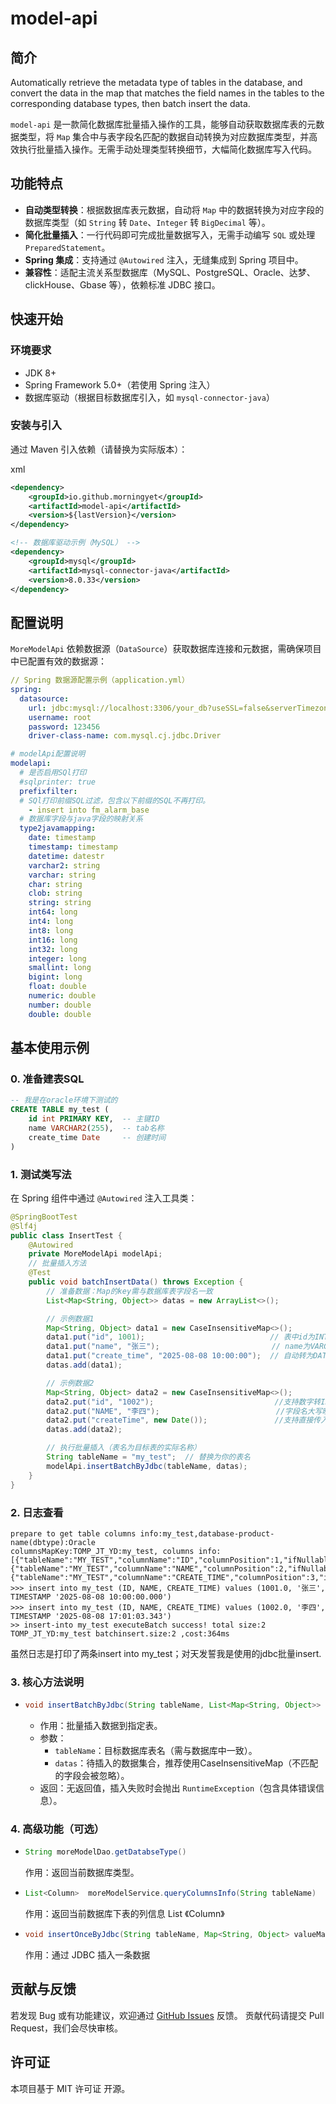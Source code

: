 # model-api

## 简介

Automatically retrieve the metadata type of tables in the database, and convert the data in the map that matches the field names in the tables to the corresponding database types, then batch insert the data.

`model-api` 是一款简化数据库批量插入操作的工具，能够自动获取数据库表的元数据类型，将 `Map` 集合中与表字段名匹配的数据自动转换为对应数据库类型，并高效执行批量插入操作。无需手动处理类型转换细节，大幅简化数据库写入代码。

## 功能特点

- **自动类型转换**：根据数据库表元数据，自动将 `Map` 中的数据转换为对应字段的数据库类型（如 `String` 转 `Date`、`Integer` 转 `BigDecimal` 等）。
- **简化批量插入**：一行代码即可完成批量数据写入，无需手动编写 `SQL` 或处理 `PreparedStatement`。
- **Spring 集成**：支持通过 `@Autowired` 注入，无缝集成到 Spring 项目中。
- **兼容性**：适配主流关系型数据库（MySQL、PostgreSQL、Oracle、达梦、clickHouse、Gbase 等），依赖标准 JDBC 接口。

## 快速开始

### 环境要求

- JDK 8+
- Spring Framework 5.0+（若使用 Spring 注入）
- 数据库驱动（根据目标数据库引入，如 `mysql-connector-java`）

### 安装与引入

通过 Maven 引入依赖（请替换为实际版本）：

xml

```xml
<dependency>
    <groupId>io.github.morningyet</groupId>
    <artifactId>model-api</artifactId>
    <version>${lastVersion}</version>
</dependency>

<!-- 数据库驱动示例（MySQL） -->
<dependency>
    <groupId>mysql</groupId>
    <artifactId>mysql-connector-java</artifactId>
    <version>8.0.33</version>
</dependency>
```

## 配置说明

`MoreModelApi` 依赖数据源（`DataSource`）获取数据库连接和元数据，需确保项目中已配置有效的数据源：

```yaml
// Spring 数据源配置示例（application.yml）
spring:
  datasource:
    url: jdbc:mysql://localhost:3306/your_db?useSSL=false&serverTimezone=UTC
    username: root
    password: 123456
    driver-class-name: com.mysql.cj.jdbc.Driver

# modelApi配置说明
modelapi:
  # 是否启用SQl打印
  #sqlprinter: true
  prefixfilter:
  # SQl打印前缀SQL过滤，包含以下前缀的SQL不再打印。
    - insert into fm_alarm_base
  # 数据库字段与java字段的映射关系
  type2javamapping:
    date: timestamp
    timestamp: timestamp
    datetime: datestr
    varchar2: string
    varchar: string
    char: string
    clob: string
    string: string
    int64: long
    int4: long
    int8: long
    int16: long
    int32: long
    integer: long
    smallint: long
    bigint: long
    float: double
    numeric: double
    number: double
    double: double
```

## 基本使用示例

### 0. 准备建表SQL

```sql
-- 我是在oracle环境下测试的
CREATE TABLE my_test (
    id int PRIMARY KEY,  -- 主键ID
    name VARCHAR2(255),  -- tab名称
    create_time Date     -- 创建时间
)
```

### 1. 测试类写法

在 Spring 组件中通过 `@Autowired` 注入工具类：

```java
@SpringBootTest
@Slf4j
public class InsertTest {
    @Autowired
    private MoreModelApi modelApi;
    // 批量插入方法
    @Test
    public void batchInsertData() throws Exception {
        // 准备数据：Map的key需与数据库表字段名一致
        List<Map<String, Object>> datas = new ArrayList<>();

        // 示例数据1
        Map<String, Object> data1 = new CaseInsensitiveMap<>();
        data1.put("id", 1001);                            // 表中id为INT类型
        data1.put("name", "张三");                         // name为VARCHAR类型
        data1.put("create_time", "2025-08-08 10:00:00");  // 自动转为DATETIME
        datas.add(data1);

        // 示例数据2
        Map<String, Object> data2 = new CaseInsensitiveMap<>();
        data2.put("id", "1002");                           //支持数字转INT
        data2.put("NAME", "李四");                          //字段名大写映射由CaseInsensitiveMap支持
        data2.put("createTime", new Date());               //支持直接传入Date类型、支持字段名驼峰传入
        datas.add(data2);

        // 执行批量插入（表名为目标表的实际名称）
        String tableName = "my_test";  // 替换为你的表名
        modelApi.insertBatchByJdbc(tableName, datas);
    }
}
```

### 2. 日志查看

```
prepare to get table columns info:my_test,database-product-name(dbtype):Oracle
columnsMapKey:TOMP_JT_YD:my_test, columns info:[{"tableName":"MY_TEST","columnName":"ID","columnPosition":1,"ifNullable":"N","columnType":"NUMBER","columnLength":22,"numericScale":0},{"tableName":"MY_TEST","columnName":"NAME","columnPosition":2,"ifNullable":"Y","columnType":"VARCHAR2","columnLength":255},{"tableName":"MY_TEST","columnName":"CREATE_TIME","columnPosition":3,"ifNullable":"Y","columnType":"DATE","columnLength":7}]
>>> insert into my_test (ID, NAME, CREATE_TIME) values (1001.0, '张三', TIMESTAMP '2025-08-08 10:00:00.000')
>>> insert into my_test (ID, NAME, CREATE_TIME) values (1002.0, '李四', TIMESTAMP '2025-08-08 17:01:03.343')
>> insert-into my_test executeBatch success! total size:2
TOMP_JT_YD:my_test batchinsert.size:2 ,cost:364ms
```

虽然日志是打印了两条insert into my_test；对天发誓我是使用的jdbc批量insert.

### 3. 核心方法说明

- ```java
  void insertBatchByJdbc(String tableName, List<Map<String, Object>> datas)
  ```

  - 作用：批量插入数据到指定表。
  - 参数：
    - `tableName`：目标数据库表名（需与数据库中一致）。
    - `datas`：待插入的数据集合，推荐使用CaseInsensitiveMap（不匹配的字段会被忽略）。
  - 返回：无返回值，插入失败时会抛出 `RuntimeException`（包含具体错误信息）。

### 4. 高级功能（可选）

- ```java
  String moreModelDao.getDatabseType()
  ```

  作用：返回当前数据库类型。

- ```java
  List<Column>  moreModelService.queryColumnsInfo(String tableName)
  ```

  作用：返回当前数据库下表的列信息  List 《Column》

- ```java
  void insertOnceByJdbc(String tableName, Map<String, Object> valueMap)
  ```

  作用：通过 JDBC 插入一条数据

## 贡献与反馈

若发现 Bug 或有功能建议，欢迎通过 [GitHub Issues](https://github.com/example/model-api/issues) 反馈。
贡献代码请提交 Pull Request，我们会尽快审核。

## 许可证

本项目基于 MIT 许可证 开源。
